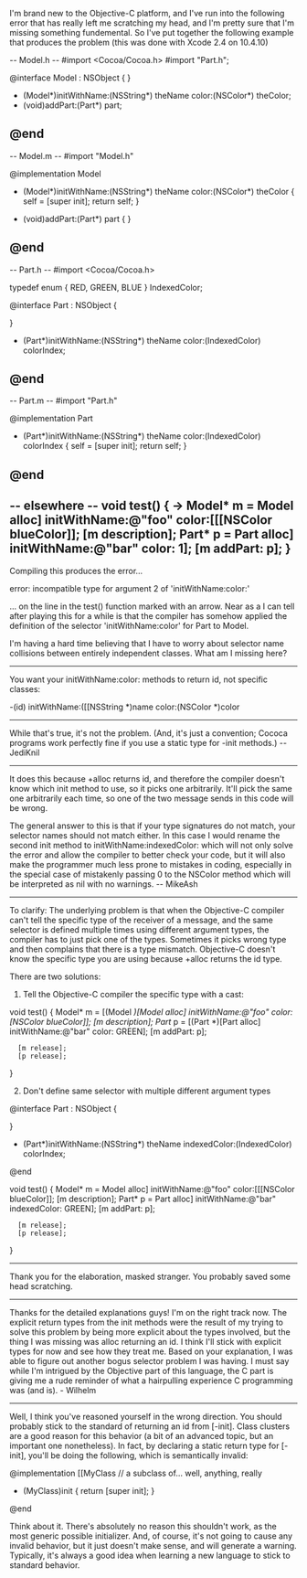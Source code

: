 

I'm brand new to the Objective-C platform, and I've run into the following error that has really left me scratching my head, and I'm pretty sure that I'm missing something fundemental.  So I've put together the following example that produces the problem (this was done with Xcode 2.4 on 10.4.10)

    
-- Model.h --
#import <Cocoa/Cocoa.h>
#import "Part.h";

@interface Model : NSObject {
}

- (Model*)initWithName:(NSString*) theName color:(NSColor*) theColor;
- (void)addPart:(Part*) part;

@end
---

-- Model.m --
#import "Model.h"

@implementation Model
- (Model*)initWithName:(NSString*) theName color:(NSColor*) theColor {
    self = [super init];
    return self;
}

- (void)addPart:(Part*) part {
}

@end
---

-- Part.h --
#import <Cocoa/Cocoa.h>

typedef enum { RED, GREEN, BLUE } IndexedColor;

@interface Part : NSObject {

}

- (Part*)initWithName:(NSString*) theName color:(IndexedColor) colorIndex;

@end
---

-- Part.m --
#import "Part.h"

@implementation Part

- (Part*)initWithName:(NSString*) theName color:(IndexedColor) colorIndex {
    self = [super init];
    return self;
}

@end
---

-- elsewhere --
  void test() {
->    Model* m = Model alloc] initWithName:@"foo" color:[[[NSColor blueColor]];
      [m description];
      Part* p = Part alloc] initWithName:@"bar" color: 1];
      [m addPart: p];
  }
--


Compiling this produces the error...

error: incompatible type for argument 2 of 'initWithName:color:'

... on the line in the test() function marked with an arrow.  Near as a I can tell after playing this for a while is that the compiler has somehow applied the definition of the selector 'initWithName:color' for Part to Model.

I'm having a hard time believing that I have to worry about selector name collisions between entirely independent classes.  What am I missing here?

----

You want your initWithName:color: methods to return id, not specific classes:
    
-(id) initWithName:([[NSString *)name color:(NSColor *)color


----
While that's true, it's not the problem. (And, it's just a convention; Cococa programs work perfectly fine if you use a static type for     -init methods.)  --JediKnil

----
It does this because     +alloc returns id, and therefore the compiler doesn't know which init method to use, so it picks one arbitrarily. It'll pick the same one arbitrarily each time, so one of the two message sends in this code will be wrong.

The general answer to this is that if your type signatures do not match, your selector names should not match either. In this case I would rename the second init method to     initWithName:indexedColor: which will not only solve the error and allow the compiler to better check your code, but it will also make the programmer much less prone to mistakes in coding, especially in the special case of mistakenly passing 0 to the NSColor method which will be interpreted as nil with no warnings. -- MikeAsh

----

To clarify: The underlying problem is that when the Objective-C compiler can't tell the specific type of the receiver of a message, and the same selector is defined multiple times using different argument types, the compiler has to just pick one of the types.  Sometimes it picks wrong type and then complains that there is a type mismatch.  Objective-C doesn't know the specific type you are using because +alloc returns the id type.

There are two solutions:

1) Tell the Objective-C compiler the specific type with a cast:
    
  void test() {
      Model* m = [(Model *)[Model alloc] initWithName:@"foo" color:[NSColor blueColor]];
      [m description];
      Part* p = [(Part *)[Part alloc] initWithName:@"bar" color: GREEN];
      [m addPart: p];

      [m release];
      [p release];
  }


2) Don't define same selector with multiple different argument types
    
@interface Part : NSObject {

}

- (Part*)initWithName:(NSString*) theName indexedColor:(IndexedColor) colorIndex;

@end

  void test() {
      Model* m = Model alloc] initWithName:@"foo" color:[[[NSColor blueColor]];
      [m description];
      Part* p = Part alloc] initWithName:@"bar" indexedColor: GREEN];
      [m addPart: p];

      [m release];
      [p release];
  }


----
Thank you for the elaboration, masked stranger. You probably saved some head scratching.

----

Thanks for the detailed explanations guys!  I'm on the right track now.  The explicit return types from the init methods were the result of my trying to solve this problem by being more explicit about the types involved, but the thing I was missing was alloc returning an id.  I think I'll stick with explicit types for now and see how they treat me.  Based on your explanation, I was able to figure out another bogus selector problem I was having.  I must say while I'm intrigued by the Objective part of this language, the C part is giving me a rude reminder of what a hairpulling experience C programming was (and is). - Wilhelm

----

Well, I think you've reasoned yourself in the wrong direction.  You should probably stick to the standard of returning an     id from     [-init].  Class clusters are a good reason for this behavior (a bit of an advanced topic, but an important one nonetheless).  In fact, by declaring a static return type for     [-init], you'll be doing the following, which is semantically invalid:

    
@implementation [[MyClass // a subclass of... well, anything, really

- (MyClass)init
{
  return [super init];
}

@end


Think about it.  There's absolutely no reason this shouldn't work, as the most generic possible initializer.  And, of course, it's not going to cause any invalid behavior, but it just doesn't make sense, and will generate a warning.  Typically, it's always a good idea when learning a new language to stick to standard behavior.

